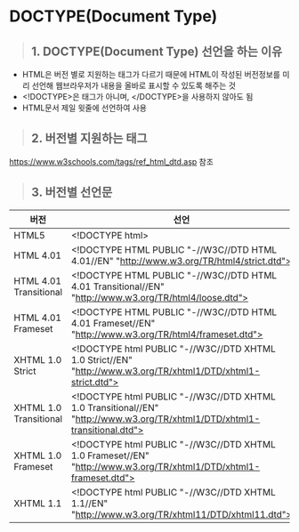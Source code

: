 # DOCTYPE(Document Type)
> ## 1. DOCTYPE(Document Type) 선언을 하는 이유
 - HTML은 버전 별로 지원하는 태그가 다르기 때문에 HTML이 작성된 버전정보를 미리 선언해 웹브라우저가 내용을 올바로 표시할 수 있도록 해주는 것
- \<!DOCTYPE>은 태그가 아니며, \</DOCTYPE>을 사용하지 않아도 됨
- HTML문서 제일 윗줄에 선언하여 사용
> ## 2. 버전별 지원하는 태그
https://www.w3schools.com/tags/ref_html_dtd.asp 참조
> ## 3. 버전별 선언문
|버전|선언|
|------|---|
|HTML5|\<!DOCTYPE html>|
|HTML 4.01|\<!DOCTYPE HTML PUBLIC "-//W3C//DTD HTML 4.01//EN" "http://www.w3.org/TR/html4/strict.dtd">|
|HTML 4.01 Transitional|\<!DOCTYPE HTML PUBLIC "-//W3C//DTD HTML 4.01 Transitional//EN" "http://www.w3.org/TR/html4/loose.dtd">|
|HTML 4.01 Frameset|\<!DOCTYPE HTML PUBLIC "-//W3C//DTD HTML 4.01 Frameset//EN" "http://www.w3.org/TR/html4/frameset.dtd">|
|XHTML 1.0 Strict|\<!DOCTYPE html PUBLIC "-//W3C//DTD XHTML 1.0 Strict//EN" "http://www.w3.org/TR/xhtml1/DTD/xhtml1-strict.dtd">|
|XHTML 1.0 Transitional|\<!DOCTYPE html PUBLIC "-//W3C//DTD XHTML 1.0 Transitional//EN" "http://www.w3.org/TR/xhtml1/DTD/xhtml1-transitional.dtd">|
|XHTML 1.0 Frameset|\<!DOCTYPE html PUBLIC "-//W3C//DTD XHTML 1.0 Frameset//EN" "http://www.w3.org/TR/xhtml1/DTD/xhtml1-frameset.dtd">|
|XHTML 1.1|\<!DOCTYPE html PUBLIC "-//W3C//DTD XHTML 1.1//EN" "http://www.w3.org/TR/xhtml11/DTD/xhtml11.dtd">|